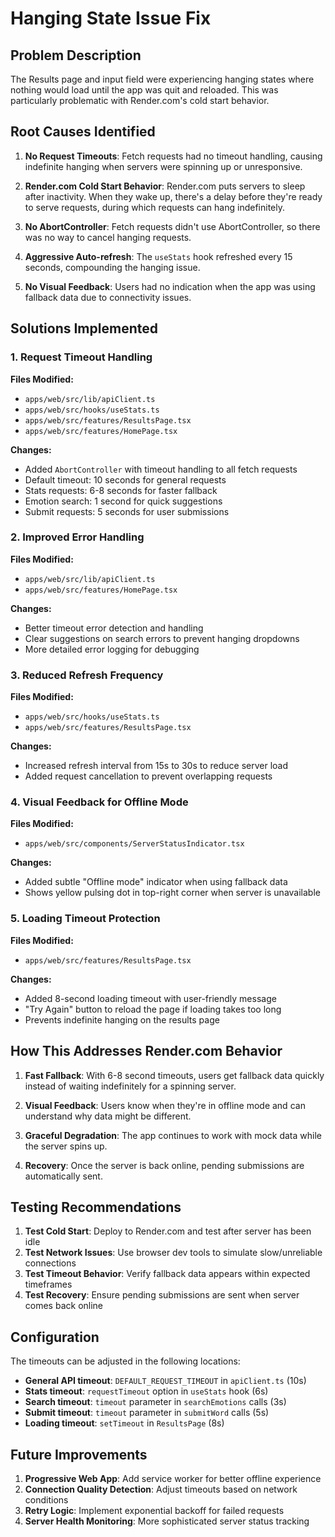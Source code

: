 # Hanging State Issue Fix

## Problem Description

The Results page and input field were experiencing hanging states where nothing would load until the app was quit and reloaded. This was particularly problematic with Render.com's cold start behavior.

## Root Causes Identified

1. **No Request Timeouts**: Fetch requests had no timeout handling, causing indefinite hanging when servers were spinning up or unresponsive.

2. **Render.com Cold Start Behavior**: Render.com puts servers to sleep after inactivity. When they wake up, there's a delay before they're ready to serve requests, during which requests can hang indefinitely.

3. **No AbortController**: Fetch requests didn't use AbortController, so there was no way to cancel hanging requests.

4. **Aggressive Auto-refresh**: The `useStats` hook refreshed every 15 seconds, compounding the hanging issue.

5. **No Visual Feedback**: Users had no indication when the app was using fallback data due to connectivity issues.

## Solutions Implemented

### 1. Request Timeout Handling

**Files Modified:**

- `apps/web/src/lib/apiClient.ts`
- `apps/web/src/hooks/useStats.ts`
- `apps/web/src/features/ResultsPage.tsx`
- `apps/web/src/features/HomePage.tsx`

**Changes:**

- Added `AbortController` with timeout handling to all fetch requests
- Default timeout: 10 seconds for general requests
- Stats requests: 6-8 seconds for faster fallback
- Emotion search: 1 second for quick suggestions
- Submit requests: 5 seconds for user submissions

### 2. Improved Error Handling

**Files Modified:**

- `apps/web/src/lib/apiClient.ts`
- `apps/web/src/features/HomePage.tsx`

**Changes:**

- Better timeout error detection and handling
- Clear suggestions on search errors to prevent hanging dropdowns
- More detailed error logging for debugging

### 3. Reduced Refresh Frequency

**Files Modified:**

- `apps/web/src/hooks/useStats.ts`
- `apps/web/src/features/ResultsPage.tsx`

**Changes:**

- Increased refresh interval from 15s to 30s to reduce server load
- Added request cancellation to prevent overlapping requests

### 4. Visual Feedback for Offline Mode

**Files Modified:**

- `apps/web/src/components/ServerStatusIndicator.tsx`

**Changes:**

- Added subtle "Offline mode" indicator when using fallback data
- Shows yellow pulsing dot in top-right corner when server is unavailable

### 5. Loading Timeout Protection

**Files Modified:**

- `apps/web/src/features/ResultsPage.tsx`

**Changes:**

- Added 8-second loading timeout with user-friendly message
- "Try Again" button to reload the page if loading takes too long
- Prevents indefinite hanging on the results page

## How This Addresses Render.com Behavior

1. **Fast Fallback**: With 6-8 second timeouts, users get fallback data quickly instead of waiting indefinitely for a spinning server.

2. **Visual Feedback**: Users know when they're in offline mode and can understand why data might be different.

3. **Graceful Degradation**: The app continues to work with mock data while the server spins up.

4. **Recovery**: Once the server is back online, pending submissions are automatically sent.

## Testing Recommendations

1. **Test Cold Start**: Deploy to Render.com and test after server has been idle
2. **Test Network Issues**: Use browser dev tools to simulate slow/unreliable connections
3. **Test Timeout Behavior**: Verify fallback data appears within expected timeframes
4. **Test Recovery**: Ensure pending submissions are sent when server comes back online

## Configuration

The timeouts can be adjusted in the following locations:

- **General API timeout**: `DEFAULT_REQUEST_TIMEOUT` in `apiClient.ts` (10s)
- **Stats timeout**: `requestTimeout` option in `useStats` hook (6s)
- **Search timeout**: `timeout` parameter in `searchEmotions` calls (3s)
- **Submit timeout**: `timeout` parameter in `submitWord` calls (5s)
- **Loading timeout**: `setTimeout` in `ResultsPage` (8s)

## Future Improvements

1. **Progressive Web App**: Add service worker for better offline experience
2. **Connection Quality Detection**: Adjust timeouts based on network conditions
3. **Retry Logic**: Implement exponential backoff for failed requests
4. **Server Health Monitoring**: More sophisticated server status tracking

